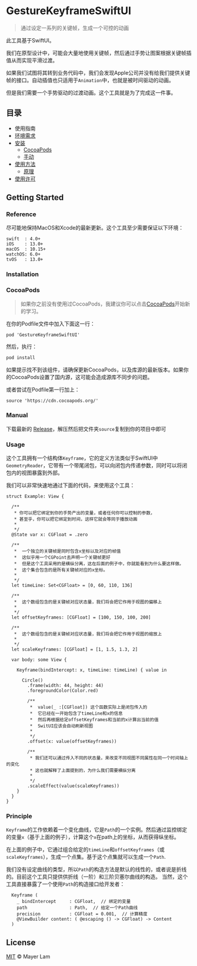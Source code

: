 # GestureKeyframeSwiftUI

> 通过设定一系列的关键帧，生成一个可控的动画

此工具基于SwiftUI。

我们在原型设计中，可能会大量地使用关键帧，然后通过手势让图案根据关键帧插值从而实现平滑过渡。

如果我们试图将其转到业务代码中，我们会发现Apple公司并没有给我们提供关键帧的接口。自动插值也只适用于`Animation`中，也就是被时间驱动的动画。

但是我们需要一个手势驱动的过渡动画。这个工具就是为了完成这一件事。


## 目录
- 使用指南
- [环境需求](#Reference)
- [安装](#Installation)
  - [CocoaPods](#CocoaPods)
  - [手动](#Manual)
- [使用方法](#Usage)
  - [原理](#Principle)
- [使用许可](#License)

## Getting Started

### Reference

尽可能地保持MacOS和Xcode的最新更新。这个工具至少需要保证以下环境：

```
swift  : 4.0+
iOS    : 13.0+
macOS  : 10.15+
watchOS: 6.0+
tvOS   : 13.0+
```

### Installation

### CocoaPods
> 如果你之前没有使用过CocoaPods，我建议你可以点击[CocoaPods](https://cocoapods.org)开始新的学习。

在你的Podfile文件中加入下面这一行：
```
pod 'GestureKeyframeSwiftUI'
```
然后，执行：
```sh
pod install
```

如果提示找不到该组件，请确保更新CocoaPods，以及库源的最新版本。如果你的CocoaPods设置了国内源，这可能会造成源库不同步的问题。

或者尝试在Podfile第一行加上：
```
source 'https://cdn.cocoapods.org/'
```
### Manual

下载最新的 [Release](https://github.com/mayerlam/GestureKeyframeSwiftUI/releases)，解压然后把文件夹`source`复制到你的项目中即可

### Usage

这个工具拥有一个结构体`Keyframe`，它的定义方法类似于SwiftUI中`GeometryReader`，它带有一个带尾闭包，可以向闭包内传递参数，同时可以将闭包内的视图暴露到外部。

我们可以非常快速地通过下面的代码，来使用这个工具：

```
struct Example: View {

  /** 
   * 你可以把它绑定到你的手势产出的变量，或者任何你可以控制的参数，
   * 甚至乎，你可以把它绑定到时间，这样它就会等同于播放动画
   *
   */
  @State var x: CGFloat = .zero
  
  /**  
   *  一个独立的关键帧是同时包含x坐标以及对应的帧值
   *  这似乎用一个CGPoint去声明一个关键帧更好
   *  但是这个工具采用的是横纵分离，这在后面的例子中，你就能看到为什么要这样做。
   *  这个集合包含的是所有关键帧对应的x坐标。
   *
   */
  let timeLine: Set<CGFloat> = [0, 60, 110, 136]

  /** 
   *  这个数组包含的是关键帧对应状态量，我们将会把它作用于视图的偏移上
   *
   */
  let offsetKeyframes: [CGFloat] = [100, 150, 100, 200]

  /**
   *  这个数组包含的是关键帧对应状态量，我们将会把它作用于视图的缩放上
   *
   */
  let scaleKeyframes: [CGFloat] = [1, 1.5, 1.3, 2]

  var body: some View {

    Keyframe(bindIntercept: x, timeLine: timeLine) { value in

      Circle()
        .frame(width: 44, height: 44)
        .foregroundColor(Color.red)

        /**
         *  value(_ :[CGFloat]) 这个函数实际上是闭包传入的
         *  它已经在一开始包含了timeLine和x的信息
         *  然后再根据给定offsetKeyframes和当前的x计算出当前的值
         *  SwitUI应该会自动刷新视图
         *
         */
        .offset(x: value(offsetKeyframes))

        /**
         * 我们还可以通过传入不同的状态量，来改变不同视图不同属性在同一个时间轴上的变化
         * 这也就解释了上面提到的，为什么我们需要横纵分离
         *
         */
        .scaleEffect(value(scaleKeyframes))
    }
  }
}

```

### Principle

`Keyframe`的工作依赖着一个变化曲线，它是`Path`的一个实例。然后通过监控绑定的变量`x`（基于上面的例子），计算这个`x`在path上的坐标，从而获得纵坐标。

在上面的例子中，它通过组合给定的`timeLine`和`offsetKeyframes`（或`scaleKeyframes`），生成一个点集。基于这个点集就可以生成一个`Path`.

我们没有设定曲线的类型，所以`Path`的构造方法是默认的线性的，或者说是折线的。目前这个工具只提供供折线（一阶）和三阶贝塞尔曲线的构造。
当然，这个工具直接暴露了一个使用`Path`的构造接口给开发者：

```
  Keyframe (
    _ bindIntercept     : CGFloat,  // 绑定的变量
    path                : Path,  // 给定一个Path曲线
    precision           : CGFloat = 0.001,  // 计算精度
    @ViewBuilder content: ( @escaping () -> CGFloat) -> Content
  ) 
```

## License

[MIT](LICENSE) © Mayer Lam

